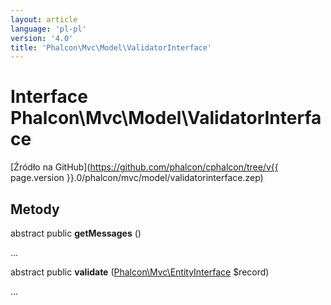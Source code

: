 ```yaml
---
layout: article
language: 'pl-pl'
version: '4.0'
title: 'Phalcon\Mvc\Model\ValidatorInterface'
---
```

# Interface **Phalcon\Mvc\Model\ValidatorInterface**

[Źródło na GitHub](https://github.com/phalcon/cphalcon/tree/v{{ page.version }}.0/phalcon/mvc/model/validatorinterface.zep)

## Metody

abstract public **getMessages** ()

...

abstract public **validate** ([Phalcon\Mvc\EntityInterface](Phalcon_Mvc_EntityInterface) $record)

...